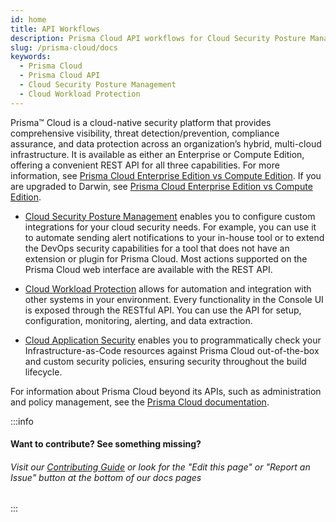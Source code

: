 ```yaml
---
id: home
title: API Workflows
description: Prisma Cloud API workflows for Cloud Security Posture Management (CSPM), Cloud Workload Protection (CWPP), and Cloud Application Security (CCS)
slug: /prisma-cloud/docs
keywords:
  - Prisma Cloud
  - Prisma Cloud API
  - Cloud Security Posture Management
  - Cloud Workload Protection
---
```


Prisma™ Cloud is a cloud-native security platform that provides comprehensive visibility, threat detection/prevention, compliance assurance, and data protection across an organization’s hybrid, multi-cloud infrastructure. It is available as either an Enterprise or Compute Edition, offering a convenient REST API for all three capabilities. For more information, see [Prisma Cloud Enterprise Edition vs Compute Edition](https://docs.prismacloud.io/en/classic/compute-admin-guide/welcome/pcee-vs-pcce). If you are upgraded to Darwin, see [Prisma Cloud Enterprise Edition vs Compute Edition](https://docs.prismacloud.io/en/enterprise-edition/content-collections/runtime-security/pcee-vs-pcce). 

- [Cloud Security Posture Management](/prisma-cloud/api/cspm) enables you to configure custom integrations for your cloud security needs. For example, you can use it to automate sending alert notifications to your in-house tool or to extend the DevOps security capabilities for a tool that does not have an extension or plugin for Prisma Cloud. Most actions supported on the Prisma Cloud web interface are available with the REST API.

- [Cloud Workload Protection](/prisma-cloud/api/cwpp) allows for automation and integration with other systems in your environment. Every functionality in the Console UI is exposed through the RESTful API. You can use the API for setup, configuration, monitoring, alerting, and data extraction.

- [Cloud Application Security](/prisma-cloud/api/code/) enables you to programmatically check your Infrastructure-as-Code resources against Prisma Cloud out-of-the-box and custom security policies, ensuring security throughout the build lifecycle.

For information about Prisma Cloud beyond its APIs, such as administration and policy management,
see the [Prisma Cloud documentation](https://docs.prismacloud.io/en).

:::info

#### Want to contribute? See something missing?

###### Visit our [Contributing Guide](/contributing) or look for the "Edit this page" or "Report an Issue" button at the bottom of our docs pages

:::

